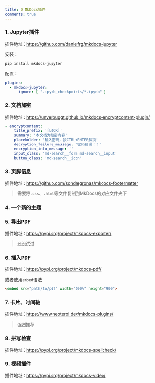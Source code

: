 ```yaml
---
title: D MkDocs插件
comments: true
---
```


### 1. Jupyter插件

插件地址：https://github.com/danielfrg/mkdocs-jupyter

安装：

```bash
pip install mkdocs-jupyter
```

配置：

```yaml title='mkdocs.yml'
plugins:
  - mkdocs-jupyter:
      ignore: [ ".ipynb_checkpoints/*.ipynb" ]
```

### 2. 文档加密

插件地址：https://unverbuggt.github.io/mkdocs-encryptcontent-plugin/

```yaml
- encryptcontent:
    title_prefix: '[LOCK]'
    summary: '本文档为加密内容'
    placeholder: '输入密码，按CTRL+ENTER解锁'
    decryption_failure_message: '密码错误！！'
    encryption_info_message: ''
    input_class: 'md-search__form md-search__input'
    button_class: 'md-search__icon'
```

### 3. 页脚信息

插件地址：https://github.com/sondregronas/mkdocs-footermatter

> 需要将`.css`、`.html`等文件复制到MkDocs的对应文件夹下

### 4. 一个新的主题



### 5. 导出PDF

插件地址：https://pypi.org/project/mkdocs-exporter/

> 还没试过

### 6. 插入PDF

插件地址：https://pypi.org/project/mkdocs-pdf/

或者使用`embed`语法

```html
<embed src="path/to/pdf" width="100%" height="900">
```

### 7. 卡片、时间轴

插件地址：https://www.neoteroi.dev/mkdocs-plugins/

> 强烈推荐

### 8. 拼写检查

插件地址：https://pypi.org/project/mkdocs-spellcheck/

### 9. 视频插件

插件地址：https://pypi.org/project/mkdocs-video/